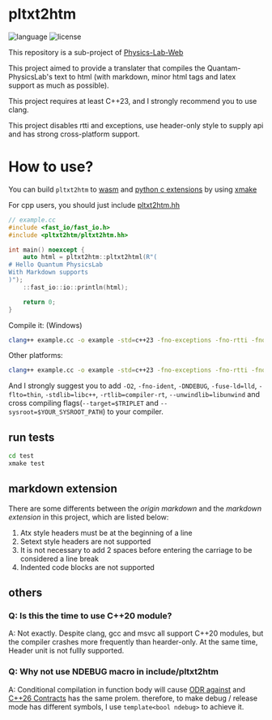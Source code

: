 # pltxt2htm

![language](https://img.shields.io/badge/language-C++23-blue.svg)
![license](https://img.shields.io/badge/License-GPL-green.svg)

This repository is a sub-project of [Physics-Lab-Web](https://github.com/wsxiaolin/physics-lab-web)

This project aimed to provide a translater that compiles the Quantam-PhysicsLab's text to html (with markdown, minor html tags and latex support as much as possible).

This project requires at least C++23, and I strongly recommend you to use clang.

This project disables rtti and exceptions, use header-only style to supply api and has strong cross-platform support.

# How to use?
You can build `pltxt2htm` to [wasm](js/README.md) and [python c extensions]() by using [xmake](https://xmake.io/#/getting_started)

For cpp users, you should just include [pltxt2htm.hh](include/pltxt2htm/pltxt2htm.hh)
```cpp
// example.cc
#include <fast_io/fast_io.h>
#include <pltxt2htm/pltxt2htm.hh>

int main() noexcept {
    auto html = pltxt2htm::pltxt2html(R"(
# Hello Quantum PhysicsLab
With Markdown supports
)");
    ::fast_io::io::println(html);

    return 0;
}
```

Compile it: (Windows)
```sh
clang++ example.cc -o example -std=c++23 -fno-exceptions -fno-rtti -fno-unwind-tables -fno-asynchronous-unwind-tables -I include -lntdll
```

Other platforms:
```sh
clang++ example.cc -o example -std=c++23 -fno-exceptions -fno-rtti -fno-unwind-tables -fno-asynchronous-unwind-tables -I include
```

And I strongly suggest you to add `-O2`, `-fno-ident`, `-DNDEBUG`, `-fuse-ld=lld`, `-flto=thin`, `-stdlib=libc++`, `-rtlib=compiler-rt`, `--unwindlib=libunwind` and cross compiling flags(`--target=$TRIPLET` and `--sysroot=$YOUR_SYSROOT_PATH`) to your compiler.

## run tests
```sh
cd test
xmake test
```

## markdown extension
There are some differents between the *origin markdown* and the *markdown extension* in this project, which are listed below:
1. Atx style headers must be at the beginning of a line
2. Setext style headers are not supported
3. It is not necessary to add 2 spaces before entering the carriage to be considered a line break
4. Indented code blocks are not supported

## others

### Q: Is this the time to use C++20 module?
A: Not exactly. Despite clang, gcc and msvc all support C++20 modules, but the compiler crashes more frequently than hearder-only. At the same time, Header unit is not fullly supported.

### Q: Why not use NDEBUG macro in include/pltxt2htm
A: Conditional compilation in function body will cause [ODR against](https://en.cppreference.com/w/cpp/language/definition) and [C++26 Contracts](https://en.cppreference.com/w/cpp/language/contracts) has the same prolem. therefore, to make debug / release mode has different symbols, I use `template<bool ndebug>` to achieve it.
